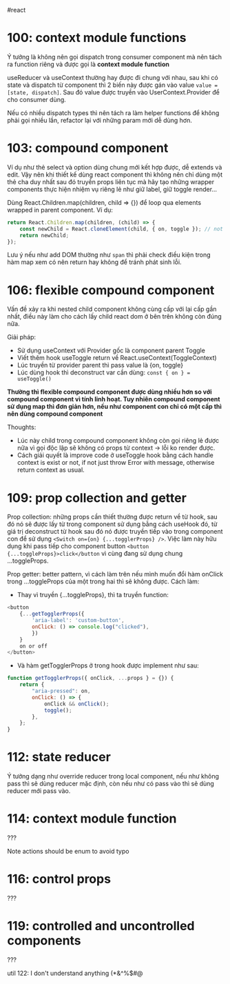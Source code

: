 #react 

# 100: context module functions

Ý tưởng là không nên gọi dispatch trong consumer component mà nên tách ra function riêng và được gọi là **context module function**

useReducer và useContext thường hay được đi chung với nhau, sau khi có state và dispatch từ component thì 2 biến này được gán vào value `value = [state, dispatch]`. Sau đó value được truyền vào UserContext.Provider để cho consumer dùng.

Nếu có nhiều dispatch types thì nên tách ra làm helper functions để không phải gọi nhiều lần, refactor lại với những param mới dễ dùng hơn.

# 103: compound component

Ví dụ như thẻ select và option dùng chung mới kết hợp được, dễ extends và edit. Vậy nên khi thiết kế dùng react component thì không nên chỉ dùng một thẻ cha duy nhất sau đó truyền props liên tục mà hãy tạo những wrapper components thực hiện nhiệm vụ riêng lẻ như giữ label, giữ toggle render...

Dùng React.Children.map(children, child => {}) để loop qua elements wrapped in parent component. Ví dụ:

```javascript
return React.Children.map(children, (child) => {
	const newChild = React.cloneElement(child, { on, toggle }); // not understand why all???
	return newChild;
});
```

Lưu ý nếu như add DOM thường như `span` thì phải check điều kiện trong hàm map xem có nên return hay không để tránh phát sinh lỗi.

# 106: flexible compound component

Vấn đề xảy ra khi nested child component không cùng cấp với lại cấp gần nhất, điều này làm cho cách lấy child react dom ở bên trên không còn đúng nữa.

Giải pháp:

- Sử dụng useContext với Provider gốc là component parent Toggle
- Viết thêm hook useToggle return về React.useContext(ToggleContext)
- Lúc truyền từ provider parent thì pass value là {on, toggle}
- Lúc dùng hook thì deconstruct var cần dùng: `const { on } = useToggle()`

**Thường thì flexible compound component được dùng nhiều hơn so với compound component vì tính linh hoạt. Tuy nhiên compound component sử dụng map thì đơn giản hơn, nếu như component con chỉ có một cấp thì nên dùng compound component**

Thoughts:

- Lúc này child trong compound component không còn gọi riêng lẻ được nữa vì gọi độc lập sẽ không có props từ context -> lỗi ko render được.
- Cách giải quyết là improve code ở useToggle hook bằng cách handle context is exist or not, if not just throw Error with message, otherwise return context as usual.

# 109: prop collection and getter

Prop collection: những props cần thiết thường được return về từ hook, sau đó nó sẽ được lấy từ trong component sử dụng bằng cách useHook đó, từ giá trị deconstruct từ hook sau đó nó được truyền tiếp vào trong component con để sử dụng `<Switch on={on} {...togglerProps} />`. Việc làm này hữu dụng khi pass tiếp cho component button `<button {...toggleProps}>click</button` vì cùng đang sử dụng chung ...toggleProps.

Prop getter: better pattern, vì cách làm trên nếu mình muốn đổi hàm onClick trong ...toggleProps của một trong hai thì sẽ không được. Cách làm:

- Thay vì truyền {...toggleProps}, thì ta truyền function:

```javascript
<button
	{...getTogglerProps({
		'aria-label': 'custom-button',
		onClick: () => console.log("clicked"),
		})
	}
	on or off
</button>
```

- Và hàm getTogglerProps ở trong hook được implement như sau:

```javascript
function getTogglerProps({ onClick, ...props } = {}) {
	return {
		"aria-pressed": on,
		onClick: () => {
			onClick && onClick();
			toggle();
		},
	};
}
```

# 112: state reducer

Ý tưởng dạng như override reducer trong local component, nếu như không pass thì sẽ dùng reducer mặc định, còn nếu như có pass vào thì sẽ dùng reducer mới pass vào.

# 114: context module function

???

Note actions should be enum to avoid typo

# 116: control props

???

# 119: controlled and uncontrolled components

???

util 122: I don't understand anything (*&^%$#@
